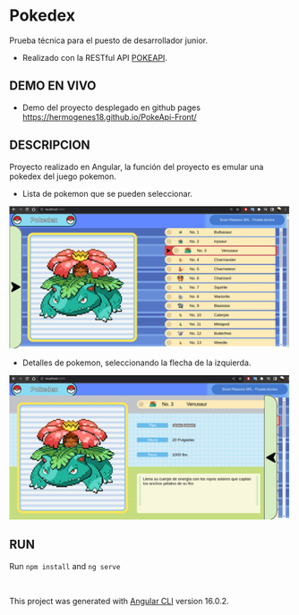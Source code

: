 # Pokedex
Prueba técnica para el puesto de desarrollador junior.

 - Realizado con la RESTful API [POKEAPI](https://pokeapi.co/).

## DEMO EN VIVO

- Demo del proyecto desplegado en github pages https://hermogenes18.github.io/PokeApi-Front/

## DESCRIPCION

Proyecto realizado en Angular, la función del proyecto es emular una pokedex del juego pokemon.

- Lista de pokemon que se pueden seleccionar.

<img src="./img/img1.png" width="500">

- Detalles de pokemon, seleccionando la flecha de la izquierda.

<img src="./img/img2.png" width="500">
 
## RUN

Run `npm install` and  `ng serve`

<br>

This project was generated with [Angular CLI](https://github.com/angular/angular-cli) version 16.0.2.
